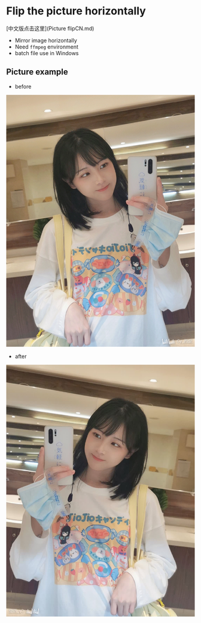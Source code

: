 # Flip the picture horizontally

[中文版点击这里](Picture flipCN.md)

- Mirror image horizontally
- Need `ffmpeg` environment
- batch file use in Windows

## Picture example

- before

![1](images/120542550_0.jpg)

- after

![mirror](images/120542550_0_mirror.jpg)

